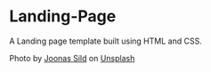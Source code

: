 # Landing-Page

A Landing page template built using HTML and CSS.

Photo by <a href="https://unsplash.com/@joonas1233?utm_content=creditCopyText&utm_medium=referral&utm_source=unsplash">Joonas Sild</a> on <a href="https://unsplash.com/photos/a-woman-reading-a-book-while-sitting-on-rocks-dIZKQLDK6yQ?utm_content=creditCopyText&utm_medium=referral&utm_source=unsplash">Unsplash</a>
